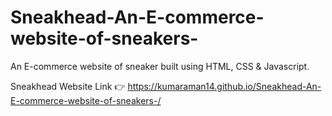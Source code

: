 # Sneakhead-An-E-commerce-website-of-sneakers-
An E-commerce website of sneaker built using HTML, CSS &amp; Javascript.

Sneakhead Website Link 👉 https://kumaraman14.github.io/Sneakhead-An-E-commerce-website-of-sneakers-/

